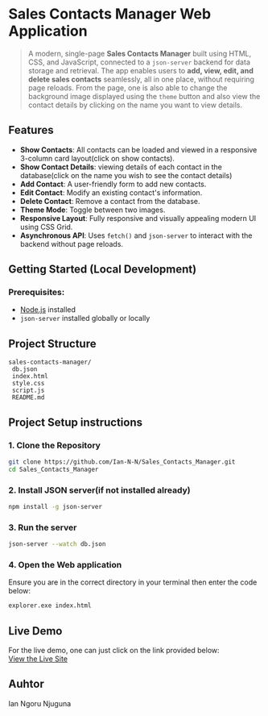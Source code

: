 #  Sales Contacts Manager Web Application

> A modern, single-page **Sales Contacts Manager** built using HTML, CSS, and JavaScript, connected to a `json-server` backend for data storage and retrieval. The app enables users to **add, view, edit, and delete sales contacts** seamlessly, all in one place, without requiring page reloads. From the page, one is also able to change the background image displayed using the `theme` button and also view the contact details by clicking on the name you want to view details. 


##  Features

-  **Show Contacts**: All contacts can be loaded and viewed in a responsive 3-column card layout(click on show contacts).
-  **Show Contact Details**: viewing details of each contact in the database(click on the name you wish to see the contact details)
-  **Add Contact**: A user-friendly form to add new contacts.
-  **Edit Contact**: Modify an existing contact's information.
-  **Delete Contact**: Remove a contact from the database.
-  **Theme Mode**: Toggle between two images.
-  **Responsive Layout**: Fully responsive and visually appealing modern UI using CSS Grid.
-  **Asynchronous API**: Uses `fetch()` and `json-server` to interact with the backend without page reloads. 

##  Getting Started (Local Development)

### Prerequisites:
- [Node.js](https://nodejs.org/) installed<!--the node.js will be a link that redirects you to node website where you can downloade node.js if you dont have it-->
- `json-server` installed globally or locally

## Project Structure
```text
sales-contacts-manager/
 db.json
 index.html
 style.css
 script.js
 README.md
```
##  Project Setup instructions
### 1.  Clone the Repository
``` bash
git clone https://github.com/Ian-N-N/Sales_Contacts_Manager.git
cd Sales_Contacts_Manager 
``` 
### 2. Install JSON server(if not installed already)
```bash
npm install -g json-server
```

### 3. Run the server
```bash
json-server --watch db.json
```

### 4. Open the Web application
Ensure you are in the correct directory in your terminal then enter the code below:
```bash
explorer.exe index.html
```
## Live Demo
For the live demo, one can just click on the link provided below:<br>
[View the Live Site](https://ian-n-n.github.io/Sales_Contacts_Manager/)

## Auhtor
Ian Ngoru Njuguna
